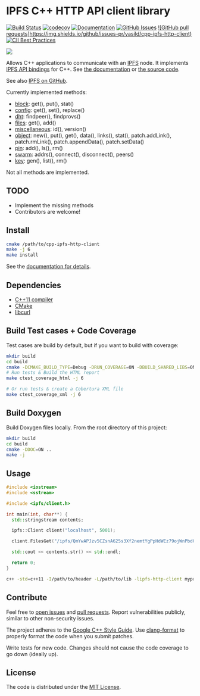 # IPFS C++ HTTP API client library

[![Build Status](https://github.com/vasild/cpp-ipfs-http-client/workflows/ci/badge.svg?branch=master)](https://github.com/vasild/cpp-ipfs-http-client/actions?query=workflow%3Aci+branch%3Amaster)
[![codecov](https://codecov.io/gh/vasild/cpp-ipfs-http-client/branch/master/graph/badge.svg?token=4k5pulEnHE)](https://codecov.io/gh/vasild/cpp-ipfs-http-client)
[![Documentation](https://img.shields.io/badge/docs-doxygen-blue)](https://vasild.github.io/cpp-ipfs-http-client)
[![GitHub Issues](https://img.shields.io/github/issues/vasild/cpp-ipfs-http-client)](http://github.com/vasild/cpp-ipfs-http-client/issues)
[![GitHub pull requests]https://img.shields.io/github/issues-pr/vasild/cpp-ipfs-http-client)](https://github.com/vasild/cpp-ipfs-http-client/pulls)
[![CII Best Practices](https://bestpractices.coreinfrastructure.org/projects/465/badge)](https://bestpractices.coreinfrastructure.org/projects/465)

![](https://ipfs.io/ipfs/QmQJ68PFMDdAsgCZvA1UVzzn18asVcf7HVvCDgpjiSCAse)

Allows C++ applications to communicate with an [IPFS](https://ipfs.io) node.
It implements [IPFS API bindings](https://github.com/ipfs/interface-js-ipfs-core/blob/master/README.md#api) for C++.
See [the documentation](https://vasild.github.io/cpp-ipfs-http-client) or [the source code](https://github.com/vasild/cpp-ipfs-http-client).

See also [IPFS on GitHub](https://github.com/ipfs).

Currently implemented methods:

- [block](https://github.com/ipfs/js-ipfs/blob/master/docs/core-api/BLOCK.md): get(), put(), stat()
- [config](https://github.com/ipfs/js-ipfs/blob/master/docs/core-api/CONFIG.md): get(), set(), replace()
- [dht](https://github.com/ipfs/js-ipfs/blob/master/docs/core-api//DHT.md): findpeer(), findprovs()
- [files](https://github.com/ipfs/js-ipfs/blob/master/docs/core-api//FILES.md): get(), add()
- [miscellaneous](https://github.com/ipfs/js-ipfs/blob/master/docs/core-api//MISCELLANEOUS.md): id(), version()
- [object](https://github.com/ipfs/js-ipfs/blob/master/docs/core-api//OBJECT.md): new(), put(), get(), data(), links(), stat(), patch.addLink(), patch.rmLink(), patch.appendData(), patch.setData()
- [pin](https://github.com/ipfs/js-ipfs/blob/master/docs/core-api//PIN.md): add(), ls(), rm()
- [swarm](https://github.com/ipfs/js-ipfs/blob/master/docs/core-api//SWARM.md): addrs(), connect(), disconnect(), peers()
- [key](https://github.com/ipfs/js-ipfs/blob/master/docs/core-api//KEY.md): gen(), list(), rm()

Not all methods are implemented.

## TODO

- Implement the missing methods
- Contributors are welcome!

## Install

```sh
cmake /path/to/cpp-ipfs-http-client
make -j 6
make install
```

See the [documentation for details](https://vasild.github.io/cpp-ipfs-http-client).

## Dependencies

- [C++11 compiler](https://github.com/nlohmann/json#supported-compilers)
- [CMake](http://cmake.org)
- [libcurl](https://curl.haxx.se/libcurl)

## Build Test cases + Code Coverage

Test cases are build by default, but if you want to build with coverage:

```sh
mkdir build
cd build
cmake -DCMAKE_BUILD_TYPE=Debug -DRUN_COVERAGE=ON -DBUILD_SHARED_LIBS=ON
# Run tests & Build the HTML report
make ctest_coverage_html -j 6

# Or run tests & create a Cobertura XML file
make ctest_coverage_xml -j 6
```

## Build Doxygen

Build Doxygen files locally. From the root directory of this project:

```sh
mkdir build
cd build
cmake -DDOC=ON ..
make -j 
```

## Usage

```cpp
#include <iostream>
#include <sstream>

#include <ipfs/client.h>

int main(int, char**) {
  std::stringstream contents;

  ipfs::Client client("localhost", 5001);

  client.FilesGet("/ipfs/QmYwAPJzv5CZsnA625s3Xf2nemtYgPpHdWEz79ojWnPbdG/readme", &contents);

  std::cout << contents.str() << std::endl;

  return 0;
}
```

```sh
c++ -std=c++11 -I/path/to/header -L/path/to/lib -lipfs-http-client myprog.cc -o myprog
```

## Contribute

Feel free to [open issues](https://github.com/vasild/cpp-ipfs-http-client/issues/new) and [pull requests](https://github.com/vasild/cpp-ipfs-http-client/compare).
Report vulnerabilities publicly, similar to other non-security issues.

The project adheres to the [Google C++ Style Guide](https://google.github.io/styleguide/cppguide.html). Use [clang-format](http://clang.llvm.org/docs/ClangFormat.html) to properly format the code when you submit patches.

Write tests for new code. Changes should not cause the code coverage to go down (ideally up).

## License

The code is distributed under the [MIT License](http://opensource.org/licenses/MIT).
